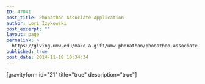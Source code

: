 ```yaml
---
ID: 47041
post_title: Phonathon Associate Application
author: Lori Izykowski
post_excerpt: ""
layout: page
permalink: >
  https://giving.umw.edu/make-a-gift/umw-phonathon/phonathon-associate-application/
published: true
post_date: 2014-11-18 10:34:34
---
```

[gravityform id="21" title="true" description="true"]
